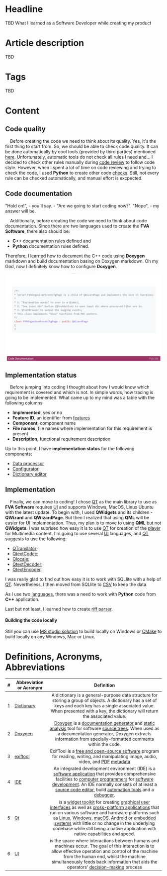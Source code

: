 # Headline
TBD
What I learned as a Software Developer while creating my product
# Article description
TBD 

# Tags
TBD

# Content

## Code quality
&nbsp;&nbsp;&nbsp; Before creating the code we need to think about its quality. 
Yes, it's the first thing to start from.
So, we should be able to check code quality. 
It can be done automatically by cool tools (provided by third parties) mentioned [here](./CODEQUALITY.md).
Unfortunately, automatic tools do not check all rules I need and...
I decided to check other rules manually during [code review](./CodeStyle.md) to follow code style.
However, when I spent a lot of time on code reviewing and trying to check the code, I used **Python** to create other code [checks](../FVACodeChecks). 
Still, not every rule can be checked automatically, and manual effort is excpected. 

## Code documentation
"Hold on!", - you'll say. - "Are we going to start coding now?".
"Nope", - my answer will be.

&nbsp;&nbsp;&nbsp; Additionally, before creating the code we need to think about code documentation.
Since there are two languages used to create the **FVA Software**, there also should be: 
- **C++** [documentation rules](./CODEDOCUMENTATION.md) defined and
- **Python** documentation rules defined.

Therefore, I learned how to document the C++ code using **Doxygen** markdown and build documentation basing on Doxygen markdown. 
Oh my God, now I definitely know how to configure **Doxygen**.

<img src="Images/CodeDocumentation.png" alt="CodeDocumentation"/>

## Implementation status
&nbsp;&nbsp;&nbsp; Before jumping into coding I thought about how I would know which requirement is covered and which is not.
In simple words, how tracing is going to be implemented.
What came up to my mind was a table with the following columns
- **Implemented**, yes or no
- **Feature ID**, an identifier from [features](../FVADocX/FVAToolSetFeatures.pptx)
- **Component**, component name
- **File names**, file names where implementation for this requirement is present
- **Description**, functional requirement description

Up to this point, I have **implementation status** for the following components:
- [Data processor](FVADataProcessor/IMPLEMENTATIONSTATUS.MD)
- [Configurator](FVAConfigurator/IMPLEMENTATIONSTATUS.MD)
- [Dictionary editor](FVADictionaryEditor/IMPLEMENTATIONSTATUS.MD)

## Implementation
&nbsp;&nbsp;&nbsp; Finally, we can move to coding!
I chose [QT](https://en.wikipedia.org/wiki/Qt_(software)) as the main library to use as **FVA Software** requires [UI](https://en.wikipedia.org/wiki/User_interface) and supports Windows, MacOS, Linux Ubuntu with the latest update.
To begin with, I used **QWidgets** and its children - **QWizard** and **QWizardPage**. 
But then I realized that using **QML** will be easier for [UI](https://en.wikipedia.org/wiki/User_interface) implementation.
Thus, my plan is to move to using **QML** but not **QWidgets**. 
I was suprised how easy it is to use [QT](https://en.wikipedia.org/wiki/Qt_(software)) for creation of the [player](../FVAPlayer) for Multimedia content. 
I'm going to use several [UI](https://en.wikipedia.org/wiki/User_interface) languages, and [QT](https://en.wikipedia.org/wiki/Qt_(software)) suggests to use the following: 

- [QTranslator](https://doc.qt.io/qt-5/qtranslator.html);
- [QtextCodec](https://doc.qt.io/qt-5/qtextcodec.html);
- [Qlocale](https://doc.qt.io/qt-5/qlocale.html);
- [QtextDecoder](https://doc.qt.io/qt-5/qtextdecoder.html);
- [QtextEncoder](https://doc.qt.io/qt-5/qtextencoder.html).

I was really glad to find out how easy it is to work with SQLlite with a help of [QT](https://en.wikipedia.org/wiki/Qt_(software)).
Nevertheless, I then moved from SQLlite to [CSV](../FVACommonLib/fvacsvfile.h) to keep the data. 

As I use two [languages](./PROGRAMMINGLANGUAGE.md), there was a need to work with **Python** code from **C++** application.
 
Last but not least, I learned how to create [riff parser](../FVACommonLib/fvariffparser.h).

#### Building the code locally
Still you can use [MS studio solution](./FVASW.sln) to build locally on Windows or [CMake](./CMakeLists.txt) to build locally on any Windows, Mac or Linux. 

# Definitions, Acronyms, Abbreviations
| # | Abbreviation or Acronym | Definition     |
| - | ------------------------|:--------------:|
| 1 | [Dictionary](https://en.wikibooks.org/wiki/A-level_Computing/AQA/Paper_1/Fundamentals_of_data_structures/Dictionaries)|A dictionary is a general-purpose data structure for storing a group of objects. A dictionary has a set of keys and each key has a single associated value. When presented with a key, the dictionary will return the associated value. |
| 2 | [Doxygen](https://en.wikipedia.org/wiki/Doxygen)| [Doxygen](https://en.wikipedia.org/wiki/Doxygen)  is a [documentation generator](https://en.wikipedia.org/wiki/Documentation_generator) and [static analysis](https://en.wikipedia.org/wiki/Static_analysis) tool for software [source trees](https://en.wikipedia.org/wiki/Source_code#Organization). When used as a documentation generator, Doxygen extracts information from specially-formatted comments within the code.|
| 3 | [exiftool](https://en.wikipedia.org/wiki/ExifTool)| ExifTool is a [free and open-source software](https://en.wikipedia.org/wiki/Free_and_open-source_software) program for reading, writing, and manipulating image, audio, video, and [PDF](https://en.wikipedia.org/wiki/Portable_Document_Format) [metadata](https://en.wikipedia.org/wiki/Metadata)|
| 4 | [IDE](https://en.wikipedia.org/wiki/Integrated_development_environment)| An integrated development environment (IDE) is a [software application](https://en.wikipedia.org/wiki/Application_software) that provides comprehensive facilities to [computer programmers](https://en.wikipedia.org/wiki/Computer_programmer) for [software development](https://en.wikipedia.org/wiki/Software_development). An IDE normally consists of at least a [source code editor](https://en.wikipedia.org/wiki/Source_code_editor), build [automation tools](https://en.wikipedia.org/wiki/Build_automation) and a [debugger](https://en.wikipedia.org/wiki/Debugger).|
| 5 | [Qt](https://en.wikipedia.org/wiki/Qt_(software))|is a [widget toolkit](https://en.wikipedia.org/wiki/Widget_toolkit) for creating [graphical user interfaces](https://en.wikipedia.org/wiki/Graphical_user_interfaces) as well as [cross-platform applications](https://en.wikipedia.org/wiki/Cross-platform) that run on various software and hardware platforms such as [Linux](https://en.wikipedia.org/wiki/Linux), [Windows](https://en.wikipedia.org/wiki/Windows), [macOS](https://en.wikipedia.org/wiki/MacOS), [Android](https://en.wikipedia.org/wiki/Android_(operating_system)) or [embedded systems](https://en.wikipedia.org/wiki/Embedded_system) with little or no change in the underlying codebase while still being a native application with native capabilities and speed. |
| 6 | [UI](https://en.wikipedia.org/wiki/User_interface)| is the space where interactions between humans and machines occur. The goal of this interaction is to allow effective operation and control of the machine from the human end, whilst the machine simultaneously feeds back information that aids the operators' [decision-making](https://en.wikipedia.org/wiki/Decision-making) process|